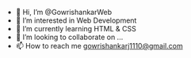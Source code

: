 - 👋 Hi, I’m @GowrishankarWeb
- 👀 I’m interested in Web Development
- 🌱 I’m currently learning HTML & CSS
- 💞️ I’m looking to collaborate on ...
- 📫 How to reach me gowrishankarj1110@gmail.com

<!---
GowrishankarWeb/GowrishankarWeb is a ✨ special ✨ repository because its `README.md` (this file) appears on your GitHub profile.
You can click the Preview link to take a look at your changes.
--->
